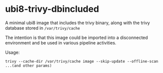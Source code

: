 # ubi8-trivy-dbincluded

A minimal ubi8 image that includes the trivy binary, along with the trivy database stored in `/var/trivy/cache`

The intention is that this image could be imported into a disconnected environment and be used in various pipeline activities.

Usage:

```
trivy --cache-dir /var/trivy/cache image --skip-update --offline-scan ...(and other params)
```
